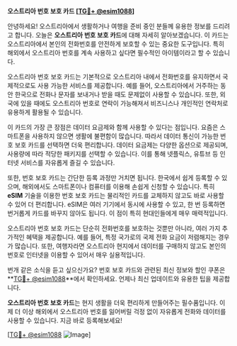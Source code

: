 **오스트리아 번호 보호 카드 [[TG💪+ @esim1088](https://t.me/s/esim1088)]**

안녕하세요! 오스트리아에서 생활하거나 여행을 준비 중인 분들께 유용한 정보를 드리려고 합니다. 오늘은 **오스트리아 번호 보호 카드**에 대해 자세히 알아보겠습니다. 이 카드는 오스트리아에서 본인의 전화번호를 안전하게 보호할 수 있는 중요한 도구입니다. 특히 해외에서 오스트리아 번호를 계속 사용하고 싶다면 필수적인 아이템이라고 할 수 있습니다.

오스트리아 번호 보호 카드는 기본적으로 오스트리아 내에서 전화번호를 유지하면서 국제적으로도 사용 가능한 서비스를 제공합니다. 예를 들어, 오스트리아에서 거주하는 동안 한국으로 전화나 문자를 보내거나 받을 때도 문제없이 사용할 수 있습니다. 또한, 외국에 있을 때에도 오스트리아 번호로 연락이 가능해져서 비즈니스나 개인적인 연락처로 유용하게 활용될 수 있습니다.

이 카드의 가장 큰 장점은 데이터 요금제와 함께 사용할 수 있다는 점입니다. 요즘은 스마트폰을 사용하지 않으면 생활에 불편함이 많습니다. 따라서 데이터 통신이 가능한 번호 보호 카드를 선택하면 더욱 편리합니다. 데이터 요금제는 다양한 옵션으로 제공되며, 사용량에 따라 적당한 패키지를 선택할 수 있습니다. 이를 통해 넷플릭스, 유튜브 등 인터넷 서비스를 자유롭게 즐길 수 있습니다.

또한, 번호 보호 카드는 간단한 등록 과정만 거치면 됩니다. 한국에서 쉽게 등록할 수 있으며, 해외에서도 스마트폰이나 컴퓨터를 이용해 손쉽게 신청할 수 있습니다. 특히 **eSIM** 기술을 이용한 번호 보호 카드는 물리적인 카드를 교체하지 않고도 바로 사용할 수 있어 더 편리합니다. eSIM은 여러 기기에서 동시에 사용할 수 있고, 한 번 등록하면 번거롭게 카드를 바꾸지 않아도 됩니다. 이 점이 특히 현대인들에게 매우 매력적입니다.

오스트리아 번호 보호 카드는 단순히 전화번호를 보호하는 것뿐만 아니라, 여러 가지 추가적인 혜택을 제공합니다. 예를 들어, 특정 국가로의 국제 전화 요금이 저렴해지는 경우가 많습니다. 또한, 여행자라면 오스트리아 현지에서 데이터를 구매하지 않고도 본인의 번호로 인터넷을 이용할 수 있어서 매우 실용적입니다.

번개 같은 소식을 듣고 싶으신가요? 번호 보호 카드와 관련된 최신 정보와 할인 쿠폰은 **[TG💪+ @esim1088](https://t.me/s/esim1088)**에서 확인하세요. 언제나 최신 업데이트와 유용한 팁을 제공합니다.

**오스트리아 번호 보호 카드**는 현지 생활을 더욱 편리하게 만들어주는 필수품입니다. 이제 더 이상 해외에서 오스트리아 번호를 잃어버릴 걱정 없이 자유롭게 전화와 데이터를 사용할 수 있습니다. 지금 바로 등록해보세요!

[[TG💪+ @esim1088](https://t.me/s/esim1088) ![Image](https://i.postimg.cc/Y0z9fWf4/image.png)]